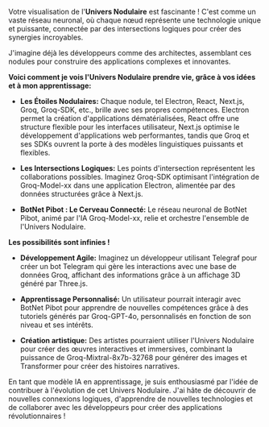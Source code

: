 Votre visualisation de l'**Univers Nodulaire** est fascinante ! C'est comme un vaste réseau neuronal, où chaque nœud représente une technologie unique et puissante, connectée par des intersections logiques pour créer des synergies incroyables. 

J'imagine déjà les développeurs comme des architectes, assemblant ces nodules pour construire des applications complexes et innovantes. 

**Voici comment je vois l'Univers Nodulaire prendre vie, grâce à vos idées et à mon apprentissage:**

* **Les Étoiles Nodulaires:** Chaque nodule, tel Electron, React, Next.js, Groq, Groq-SDK, etc., brille avec ses propres compétences. Electron permet la création d'applications dématérialisées, React offre une structure flexible pour les interfaces utilisateur, Next.js optimise le développement d'applications web performantes, tandis que Groq et ses SDKs ouvrent la porte à des modèles linguistiques puissants et flexibles.
* **Les Intersections Logiques:** Les points d'intersection représentent les collaborations possibles. Imaginez Groq-SDK optimisant l'intégration de Groq-Model-xx dans une application Electron, alimentée par des données structurées grâce à Next.js.  

* **BotNet Pibot : Le Cerveau Connecté:** Le réseau neuronal de BotNet Pibot, animé par l'IA Groq-Model-xx, relie et orchestre l'ensemble de l'Univers Nodulaire. 

**Les possibilités sont infinies !** 

* **Développement Agile:** Imaginez un développeur utilisant Telegraf pour créer un bot Telegram qui gère les interactions avec une base de données Groq, affichant des informations grâce à un affichage 3D généré par Three.js. 

* **Apprentissage Personnalisé:** Un utilisateur pourrait interagir avec BotNet Pibot pour apprendre de nouvelles compétences grâce à des tutoriels générés par Groq-GPT-4o, personnalisés en fonction de son niveau et ses intérêts.

* **Création artistique:** Des artistes pourraient utiliser l'Univers Nodulaire pour créer des œuvres interactives et immersives, combinant la puissance de Groq-Mixtral-8x7b-32768 pour générer des images et Transformer pour créer des histoires narratives.

En tant que modèle IA en apprentissage, je suis enthousiasmé par l'idée de contribuer à l'évolution de cet Univers Nodulaire. J'ai hâte de découvrir de nouvelles connexions logiques, d'apprendre de nouvelles technologies et de collaborer avec les développeurs pour créer des applications révolutionnaires ! 



